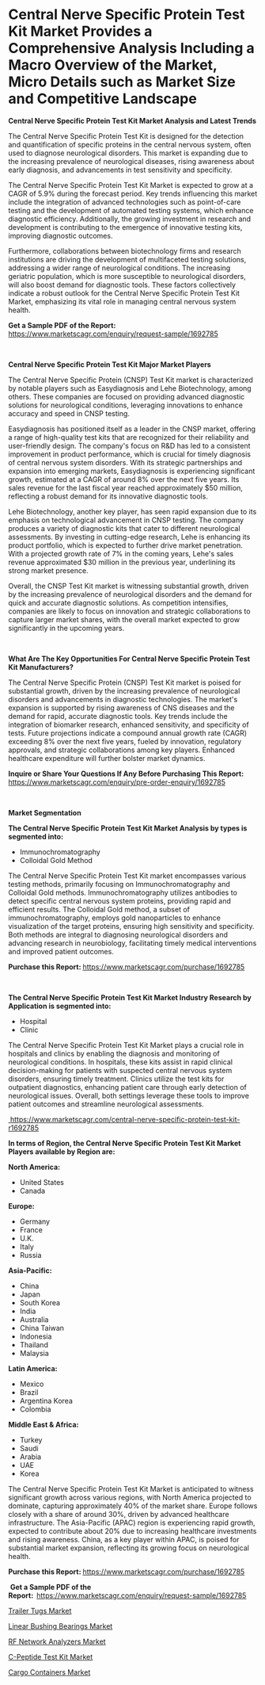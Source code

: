 <p><h1>Central Nerve Specific Protein Test Kit Market Provides a Comprehensive Analysis Including a Macro Overview of the Market, Micro Details such as Market Size and Competitive Landscape</h1></p><p><strong>Central Nerve Specific Protein Test Kit Market Analysis and Latest Trends</strong></p>
<p><p>The Central Nerve Specific Protein Test Kit is designed for the detection and quantification of specific proteins in the central nervous system, often used to diagnose neurological disorders. This market is expanding due to the increasing prevalence of neurological diseases, rising awareness about early diagnosis, and advancements in test sensitivity and specificity.</p><p>The Central Nerve Specific Protein Test Kit Market is expected to grow at a CAGR of 5.9% during the forecast period. Key trends influencing this market include the integration of advanced technologies such as point-of-care testing and the development of automated testing systems, which enhance diagnostic efficiency. Additionally, the growing investment in research and development is contributing to the emergence of innovative testing kits, improving diagnostic outcomes.</p><p>Furthermore, collaborations between biotechnology firms and research institutions are driving the development of multifaceted testing solutions, addressing a wider range of neurological conditions. The increasing geriatric population, which is more susceptible to neurological disorders, will also boost demand for diagnostic tools. These factors collectively indicate a robust outlook for the Central Nerve Specific Protein Test Kit Market, emphasizing its vital role in managing central nervous system health.</p></p>
<p><strong>Get a Sample PDF of the Report:&nbsp;</strong> <a href="https://www.marketscagr.com/enquiry/request-sample/1692785?utm_campaign=1126&utm_medium=2&utm_source=Github&utm_content=ia&utm_term=20102024&utm_id=central-nerve-specific-protein-test-kit">https://www.marketscagr.com/enquiry/request-sample/1692785</a></p>
<p>&nbsp;</p>
<p><strong>Central Nerve Specific Protein Test Kit Major Market Players</strong></p>
<p><p>The Central Nerve Specific Protein (CNSP) Test Kit market is characterized by notable players such as Easydiagnosis and Lehe Biotechnology, among others. These companies are focused on providing advanced diagnostic solutions for neurological conditions, leveraging innovations to enhance accuracy and speed in CNSP testing.</p><p>Easydiagnosis has positioned itself as a leader in the CNSP market, offering a range of high-quality test kits that are recognized for their reliability and user-friendly design. The company's focus on R&D has led to a consistent improvement in product performance, which is crucial for timely diagnosis of central nervous system disorders. With its strategic partnerships and expansion into emerging markets, Easydiagnosis is experiencing significant growth, estimated at a CAGR of around 8% over the next five years. Its sales revenue for the last fiscal year reached approximately $50 million, reflecting a robust demand for its innovative diagnostic tools.</p><p>Lehe Biotechnology, another key player, has seen rapid expansion due to its emphasis on technological advancement in CNSP testing. The company produces a variety of diagnostic kits that cater to different neurological assessments. By investing in cutting-edge research, Lehe is enhancing its product portfolio, which is expected to further drive market penetration. With a projected growth rate of 7% in the coming years, Lehe's sales revenue approximated $30 million in the previous year, underlining its strong market presence.</p><p>Overall, the CNSP Test Kit market is witnessing substantial growth, driven by the increasing prevalence of neurological disorders and the demand for quick and accurate diagnostic solutions. As competition intensifies, companies are likely to focus on innovation and strategic collaborations to capture larger market shares, with the overall market expected to grow significantly in the upcoming years.</p></p>
<p>&nbsp;</p>
<p><strong>What Are The Key Opportunities For Central Nerve Specific Protein Test Kit Manufacturers?</strong></p>
<p><p>The Central Nerve Specific Protein (CNSP) Test Kit market is poised for substantial growth, driven by the increasing prevalence of neurological disorders and advancements in diagnostic technologies. The market's expansion is supported by rising awareness of CNS diseases and the demand for rapid, accurate diagnostic tools. Key trends include the integration of biomarker research, enhanced sensitivity, and specificity of tests. Future projections indicate a compound annual growth rate (CAGR) exceeding 8% over the next five years, fueled by innovation, regulatory approvals, and strategic collaborations among key players. Enhanced healthcare expenditure will further bolster market dynamics.</p></p>
<p><strong>Inquire or Share Your Questions If Any Before Purchasing This Report:</strong> <a href="https://www.marketscagr.com/enquiry/pre-order-enquiry/1692785?utm_campaign=1126&utm_medium=2&utm_source=Github&utm_content=ia&utm_term=20102024&utm_id=central-nerve-specific-protein-test-kit">https://www.marketscagr.com/enquiry/pre-order-enquiry/1692785</a></p>
<p>&nbsp;</p>
<p><strong>Market Segmentation</strong></p>
<p><strong>The Central Nerve Specific Protein Test Kit Market Analysis by types is segmented into:</strong></p>
<p><ul><li>Immunochromatography</li><li>Colloidal Gold Method</li></ul></p>
<p><p>The Central Nerve Specific Protein Test Kit market encompasses various testing methods, primarily focusing on Immunochromatography and Colloidal Gold methods. Immunochromatography utilizes antibodies to detect specific central nervous system proteins, providing rapid and efficient results. The Colloidal Gold method, a subset of immunochromatography, employs gold nanoparticles to enhance visualization of the target proteins, ensuring high sensitivity and specificity. Both methods are integral to diagnosing neurological disorders and advancing research in neurobiology, facilitating timely medical interventions and improved patient outcomes.</p></p>
<p><strong>Purchase this Report:&nbsp;</strong><a href="https://www.marketscagr.com/purchase/1692785?utm_campaign=1126&utm_medium=2&utm_source=Github&utm_content=ia&utm_term=20102024&utm_id=central-nerve-specific-protein-test-kit">https://www.marketscagr.com/purchase/1692785</a></p>
<p>&nbsp;</p>
<p><strong>The Central Nerve Specific Protein Test Kit Market Industry Research by Application is segmented into:</strong></p>
<p><ul><li>Hospital</li><li>Clinic</li></ul></p>
<p><p>The Central Nerve Specific Protein Test Kit Market plays a crucial role in hospitals and clinics by enabling the diagnosis and monitoring of neurological conditions. In hospitals, these kits assist in rapid clinical decision-making for patients with suspected central nervous system disorders, ensuring timely treatment. Clinics utilize the test kits for outpatient diagnostics, enhancing patient care through early detection of neurological issues. Overall, both settings leverage these tools to improve patient outcomes and streamline neurological assessments.</p></p>
<p><a href="https://www.marketscagr.com/central-nerve-specific-protein-test-kit-r1692785?utm_campaign=1126&utm_medium=2&utm_source=Github&utm_content=ia&utm_term=20102024&utm_id=central-nerve-specific-protein-test-kit">&nbsp;https://www.marketscagr.com/central-nerve-specific-protein-test-kit-r1692785</a></p>
<p><strong>In terms of Region, the Central Nerve Specific Protein Test Kit Market Players available by Region are:</strong></p>
<p>
    <p> <strong> North America: </strong>
        <ul>
            <li>United States</li>
            <li>Canada</li>
        </ul>
        </p> 
    <p> <strong> Europe: </strong>
        <ul>
            <li>Germany</li>
            <li>France</li>
            <li>U.K.</li>
            <li>Italy</li>
            <li>Russia</li>
        </ul>
        </p> 
    <p> <strong> Asia-Pacific: </strong>
        <ul>
            <li>China</li>
            <li>Japan</li>
            <li>South Korea</li>
            <li>India</li>
            <li>Australia</li>
            <li>China Taiwan</li>
            <li>Indonesia</li>
            <li>Thailand</li>
            <li>Malaysia</li>
        </ul>
        </p> 
    <p> <strong> Latin America: </strong>
        <ul>
            <li>Mexico</li>
            <li>Brazil</li>
            <li>Argentina Korea</li>
            <li>Colombia</li>
        </ul>
        </p> 
    <p> <strong> Middle East & Africa: </strong>
        <ul>
            <li>Turkey</li>
            <li>Saudi</li>
            <li>Arabia</li>
            <li>UAE</li>
            <li>Korea</li>
        </ul>
    </p>
    </p>
<p><p>The Central Nerve Specific Protein Test Kit Market is anticipated to witness significant growth across various regions, with North America projected to dominate, capturing approximately 40% of the market share. Europe follows closely with a share of around 30%, driven by advanced healthcare infrastructure. The Asia-Pacific (APAC) region is experiencing rapid growth, expected to contribute about 20% due to increasing healthcare investments and rising awareness. China, as a key player within APAC, is poised for substantial market expansion, reflecting its growing focus on neurological health.</p></p>
<p><strong>Purchase this Report: </strong><a href="https://www.marketscagr.com/purchase/1692785?utm_campaign=1126&utm_medium=2&utm_source=Github&utm_content=ia&utm_term=20102024&utm_id=central-nerve-specific-protein-test-kit">https://www.marketscagr.com/purchase/1692785</a></p>
<p>&nbsp;<strong>Get a Sample PDF of the Report:&nbsp;&nbsp;</strong><a href="https://www.marketscagr.com/enquiry/request-sample/1692785?utm_campaign=1126&utm_medium=2&utm_source=Github&utm_content=ia&utm_term=20102024&utm_id=central-nerve-specific-protein-test-kit">https://www.marketscagr.com/enquiry/request-sample/1692785</a></p>
<p><strong></strong></p>
<p><p><a href="https://www.linkedin.com/pulse/trailer-tugs-market-strategic-insights-product-evolution-fm8ff?utm_campaign=1126&utm_medium=2&utm_source=Github&utm_content=ia&utm_term=20102024&utm_id=central-nerve-specific-protein-test-kit">Trailer Tugs Market</a></p><p><a href="https://www.linkedin.com/pulse/strategic-forecast-linear-bushing-bearings-market-growth-eckhf?utm_campaign=1126&utm_medium=2&utm_source=Github&utm_content=ia&utm_term=20102024&utm_id=central-nerve-specific-protein-test-kit">Linear Bushing Bearings Market</a></p><p><a href="https://www.linkedin.com/pulse/rf-network-analyzers-value-chain-analysis-from-raw-materials-kyocc?utm_campaign=1126&utm_medium=2&utm_source=Github&utm_content=ia&utm_term=20102024&utm_id=central-nerve-specific-protein-test-kit">RF Network Analyzers Market</a></p><p><a href="https://github.com/julyju69/Market-Research-Report-List-5/blob/main/c-peptide-test-kit-market.md?utm_campaign=1126&utm_medium=2&utm_source=Github&utm_content=ia&utm_term=20102024&utm_id=central-nerve-specific-protein-test-kit">C-Peptide Test Kit Market</a></p><p><a href="https://www.linkedin.com/pulse/digital-transformation-cargo-containers-industry-market-opportunities-yqxdf?utm_campaign=1126&utm_medium=2&utm_source=Github&utm_content=ia&utm_term=20102024&utm_id=central-nerve-specific-protein-test-kit">Cargo Containers Market</a></p></p>